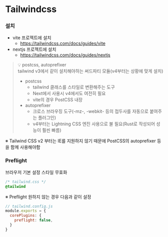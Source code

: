 # Tailwindcss

### 설치
- vite 프로젝트에 설치
  - https://tailwindcss.com/docs/guides/vite
- nextjs 프로젝트에 설치
  - https://tailwindcss.com/docs/guides/nextjs

> 💡 postcss, autoprefixer    
> tailwind v3에서 같이 설치해야하는 써드파티 모듈(v4부터는 상황에 맞게 설치)
> - postcss
>    - tailwind 클래스를 스타일로 변환해주는 도구
>    - Next에서 사용시 v4에서도 여전히 필요
>    - vite의 경우 PostCSS 내장
> - autoprefixer
>    - 크로스 브라우징 도구(-mz-, -webkit- 등의 접두사를 자동으로 붙여주는 플러그인)
>    - v4부터는 Lightning CSS 엔진 사용으로 불 필요(Rust로 작성되어 성능이 훨씬 빠름)

※ Tailwind CSS v2 부터는 IE를 지원하지 않기 때문에 PostCSS의 autoprefixer 등을 함께 사용해야함


### Preflight
브라우저 기본 설정 스타일 무효화

```css
/* tailwind.css */
@tailwind
```

※ Preflight 원하지 않는 경우 다음과 같이 설정
```js
// tailwind.config.js
module.exports = {
  corePlugins: {
    preflight: false,
  }
}
```